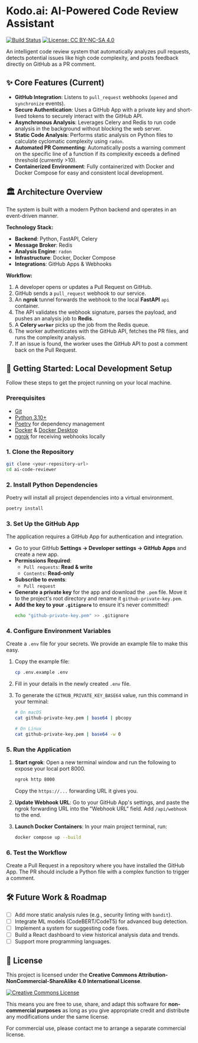 # Kodo.ai: AI-Powered Code Review Assistant

[![Build Status](https://img.shields.io/badge/build-passing-brightgreen)](https://github.com)
[![License: CC BY-NC-SA 4.0](https://licensebuttons.net/l/by-nc-sa/4.0/88x31.png)](https://creativecommons.org/licenses/by-nc-sa/4.0/)


An intelligent code review system that automatically analyzes pull requests, detects potential issues like high code complexity, and posts feedback directly on GitHub as a PR comment.

## ✨ Core Features (Current)

- **GitHub Integration**: Listens to `pull_request` webhooks (`opened` and `synchronize` events).
- **Secure Authentication**: Uses a GitHub App with a private key and short-lived tokens to securely interact with the GitHub API.
- **Asynchronous Analysis**: Leverages Celery and Redis to run code analysis in the background without blocking the web server.
- **Static Code Analysis**: Performs static analysis on Python files to calculate cyclomatic complexity using `radon`.
- **Automated PR Commenting**: Automatically posts a warning comment on the specific line of a function if its complexity exceeds a defined threshold (currently >10).
- **Containerized Environment**: Fully containerized with Docker and Docker Compose for easy and consistent local development.

## 🏛️ Architecture Overview

The system is built with a modern Python backend and operates in an event-driven manner.

**Technology Stack:**
- **Backend**: Python, FastAPI, Celery
- **Message Broker**: Redis
- **Analysis Engine**: `radon`
- **Infrastructure**: Docker, Docker Compose
- **Integrations**: GitHub Apps & Webhooks

**Workflow:**
1.  A developer opens or updates a Pull Request on GitHub.
2.  GitHub sends a `pull_request` webhook to our service.
3.  An **ngrok** tunnel forwards the webhook to the local **FastAPI** `api` container.
4.  The API validates the webhook signature, parses the payload, and pushes an analysis job to **Redis**.
5.  A **Celery `worker`** picks up the job from the Redis queue.
6.  The worker authenticates with the GitHub API, fetches the PR files, and runs the complexity analysis.
7.  If an issue is found, the worker uses the GitHub API to post a comment back on the Pull Request.

## 🚀 Getting Started: Local Development Setup

Follow these steps to get the project running on your local machine.

### Prerequisites

- [Git](https://git-scm.com/)
- [Python 3.10+](https://www.python.org/)
- [Poetry](https://python-poetry.org/) for dependency management
- [Docker](https://www.docker.com/) & [Docker Desktop](https://www.docker.com/products/docker-desktop/)
- [ngrok](https://ngrok.com/download) for receiving webhooks locally

### 1. Clone the Repository

```bash
git clone <your-repository-url>
cd ai-code-reviewer
````

### 2\. Install Python Dependencies

Poetry will install all project dependencies into a virtual environment.

```bash
poetry install
```

### 3\. Set Up the GitHub App

The application requires a GitHub App for authentication and integration.

  - Go to your GitHub **Settings -\> Developer settings -\> GitHub Apps** and create a new app.
  - **Permissions Required**:
      - `Pull requests`: **Read & write**
      - `Contents`: **Read-only**
  - **Subscribe to events**:
      - `Pull request`
  - **Generate a private key** for the app and download the `.pem` file. Move it to the project's root directory and rename it `github-private-key.pem`.
  - **Add the key to your `.gitignore`** to ensure it's never committed\!
    ```bash
    echo "github-private-key.pem" >> .gitignore
    ```

### 4\. Configure Environment Variables

Create a `.env` file for your secrets. We provide an example file to make this easy.

1.  Copy the example file:

    ```bash
    cp .env.example .env
    ```

2.  Fill in your details in the newly created `.env` file.


3.  To generate the `GITHUB_PRIVATE_KEY_BASE64` value, run this command in your terminal:

    ```bash
    # On macOS
    cat github-private-key.pem | base64 | pbcopy

    # On Linux
    cat github-private-key.pem | base64 -w 0
    ```

### 5\. Run the Application

1.  **Start ngrok**: Open a new terminal window and run the following to expose your local port 8000.

    ```bash
    ngrok http 8000
    ```

    Copy the `https://...` forwarding URL it gives you.

2.  **Update Webhook URL**: Go to your GitHub App's settings, and paste the ngrok forwarding URL into the "Webhook URL" field. Add `/api/webhook` to the end.

3.  **Launch Docker Containers**: In your main project terminal, run:

    ```bash
    docker compose up --build
    ```

### 6\. Test the Workflow

Create a Pull Request in a repository where you have installed the GitHub App. The PR should include a Python file with a complex function to trigger a comment.

## 🛠️ Future Work & Roadmap

  - [ ] Add more static analysis rules (e.g., security linting with `bandit`).
  - [ ] Integrate ML models (CodeBERT/CodeT5) for advanced bug detection.
  - [ ] Implement a system for suggesting code fixes.
  - [ ] Build a React dashboard to view historical analysis data and trends.
  - [ ] Support more programming languages.

## 📄 License

This project is licensed under the **Creative Commons Attribution-NonCommercial-ShareAlike 4.0 International License**.

<a rel="license" href="http://creativecommons.org/licenses/by-nc-sa/4.0/"><img alt="Creative Commons License" style="border-width:0" src="https://i.creativecommons.org/l/by-nc-sa/4.0/88x31.png" /></a>

This means you are free to use, share, and adapt this software for **non-commercial purposes** as long as you give appropriate credit and distribute any modifications under the same license.

For commercial use, please contact me to arrange a separate commercial license.

